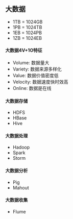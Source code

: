 ## 大数据

* 1TB = 1024GB
* 1PB = 1024TB
* 1EB = 1024PB
* 1ZB = 1024EB

#### 大数据4V+1O特征

* Volume: 数据量大
* Variety: 数据来源多样化
* Value: 数据价值密度低
* Velocity: 数据速度快时效高
* Online: 数据是在线

#### 大数据存储

* HDFS
* HBase
* Hive

#### 大数据处理

* Hadoop
* Spark
* Storm

#### 大数据分析

* Pig
* Mahout

#### 大数据收集

* Flume
